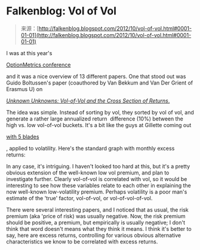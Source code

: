 <!--yml
category: 未分类
date: 2024-05-12 20:20:42
-->

# Falkenblog: Vol of Vol

> 来源：[http://falkenblog.blogspot.com/2012/10/vol-of-vol.html#0001-01-01](http://falkenblog.blogspot.com/2012/10/vol-of-vol.html#0001-01-01)

I was at this year's

[OptionMetrics conference](http://www.meetmax.com/sched/event_15264/~public/conference_presentations.html?event_id=15264)

and it was a nice overview of 13 different papers. One that stood out was Guido Boltussen's paper (coauthored by Van Bekkum and Van Der Grient of Erasmus U) on

[*Unknown Unknowns: Vol-of-Vol and the Cross Section of Returns*.](http://papers.ssrn.com/sol3/papers.cfm?abstract_id=2023066)

The idea was simple. Instead of sorting by vol, they sorted by vol of vol, and generate a rather large annualized return  difference (10%) between the high vs. low vol-of-vol buckets. It's a bit like the guys at Gillette coming out

[with 5 blades](http://www.theonion.com/articles/fuck-everything-were-doing-five-blades,11056/)

, applied to volatility. Here's the standard graph with monthly excess returns:

In any case, it's intriguing. I haven't looked too hard at this, but it's a pretty obvious extension of the well-known low vol premium, and plan to investigate further. Clearly vol-of-vol is correlated with vol, so it would be interesting to see how these variables relate to each other in explaining the now well-known low-volatility premium. Perhaps volatility is a poor man's estimate of the 'true' factor, vol-of-vol, or vol-of-vol-of-vol.

There were several interesting papers, and I noticed that as usual, the risk premium (aka 'price of risk) was usually negative. Now, the risk premium should be positive, a premium, but empirically is usually negative; I don't think that word doesn't means what they think it means. I think it's better to say, here are excess returns, controlling for various obvious alternative characteristics we know to be correlated with excess returns.